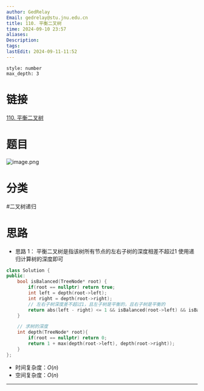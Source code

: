 ```yaml
---
author: GedRelay
Email: gedrelay@stu.jnu.edu.cn
title: 110. 平衡二叉树
time: 2024-09-10 23:57
aliases: 
Description: 
tags: 
lastEdit: 2024-09-11-11:52
---
```


```toc
style: number
max_depth: 3
```

# 链接
[110. 平衡二叉树](https://leetcode.cn/problems/balanced-binary-tree/) 

# 题目
![image.png](https://ged-pic-bed.oss-cn-guangzhou.aliyuncs.com/img/202409102357560.png)


# 分类
#二叉树递归 

# 思路
- 思路 1：
平衡二叉树是指该树所有节点的左右子树的深度相差不超过1
使用递归计算树的深度即可

```cpp
class Solution {
public:
    bool isBalanced(TreeNode* root) {
        if(root == nullptr) return true;
        int left = depth(root->left);
        int right = depth(root->right);
        // 左右子树深度差不超过1，且左子树是平衡的，且右子树是平衡的
        return abs(left - right) <= 1 && isBalanced(root->left) && isBalanced(root->right);
    }

    // 求树的深度
    int depth(TreeNode* root){
        if(root == nullptr) return 0;
        return 1 + max(depth(root->left), depth(root->right));
    }
};
```


- 时间复杂度：${O\left( n \right)  }$ 
- 空间复杂度：${O\left( n \right)  }$ 


---

